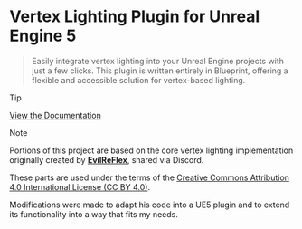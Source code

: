 # Vertex Lighting Plugin for Unreal Engine 5
> Easily integrate vertex lighting into your Unreal Engine projects with just a few clicks. This plugin is written entirely in Blueprint, offering a flexible and accessible solution for vertex-based lighting.

> [!TIP]
> [View the Documentation](https://pixelindiedev.github.io/Vertex-Lighting-Plugin-For-Unreal-Engine-5/)

> [!NOTE] 
> Portions of this project are based on the core vertex lighting implementation originally created by [**EvilReFlex**](https://x.com/evilreflex), shared via Discord.
> 
> These parts are used under the terms of the [Creative Commons Attribution 4.0 International License (CC BY 4.0)](https://creativecommons.org/licenses/by/4.0/).
> 
> Modifications were made to adapt his code into a UE5 plugin and to extend its functionality into a way that fits my needs.
